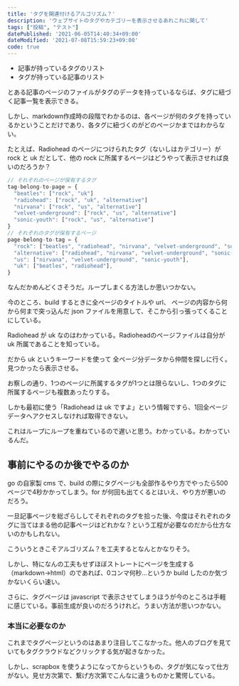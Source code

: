 ```yaml
---
title: 'タグを関連付けるアルゴリズム？'
description: 'ウェブサイトのタグやカテゴリーを表示させるあれこれに関して'
tags: ["投稿", "テスト"]
datePublished: '2021-06-05T14:40:34+09:00'
dateModified: '2021-07-08T15:59:23+09:00'
code: true
---
```



- 記事が持っているタグのリスト
- タグが持っている記事のリスト

とある記事のページのファイルがタグのデータを持っているならば、タグに紐づく記事一覧を表示できる。

しかし、markdown作成時の段階でわかるのは、各ページが何のタグを持っているかということだけであり、各タグに紐づくのがどのページかまではわからない。

たとえば、Radiohead のページにつけられたタグ（ないしはカテゴリー）が rock と uk だとして、他の rock に所属するページはどうやって表示させれば良いのだろうか？

``` javascript
// それぞれのページが保有するタグ
tag-belong-to-page = {
  "beatles": ["rock", "uk"]
  "radiohead": ["rock", "uk", "alternative"]
  "nirvana": ["rock", "us", "alternative"]
  "velvet-underground": ["rock", "us", "alternative"]
  "sonic-youth": ["rock", "us", "alternative"]
}
// それぞれのタグが保有するページ
page-belong-to-tag = {
  "rock": ["beatles", "radiohead", "nirvana", "velvet-underground", "sonic-youth"],
  "alternative": ["radiohead", "nirvana", "velvet-underground", "sonic-youth"],
  "us": ["nirvana", "velvet-underground", "sonic-youth"],
  "uk": ["beatles", "radiohead"],
}
```

なんだかめんどくさそうだ。ループしまくる方法しか思いつかない。

今のところ、build するときに全ページのタイトルや url、 ページの内容から何から何まで突っ込んだ json ファイルを用意して、そこから引っ張ってくることにしている。

Radiohead が uk なのはわかっている。Radioheadのページファイルは自分が uk 所属であることを知っている。

だから uk というキーワードを使って 全ページ分データから仲間を探しに行く。見つかったら表示させる。

お察しの通り、1つのページに所属するタグが1つとは限らないし、1つのタグに所属するページも複数あったりする。

しかも最初に使う「Radiohead は uk ですよ」という情報ですら、1回全ページデータへアクセスしなければ取得できない。

これはループにループを重ねているので遅いと思う。わかっている。わかっているんだ。

## 事前にやるのか後でやるのか

go の自家製 cms で、build の際にタグページも全部作るやり方でやったら500ページで4秒かかってしまう。for が何回も出てくるとはいえ、やり方が悪いのだろう。

一旦記事ページを総ざらししてそれぞれのタグを拾った後、今度はそれぞれのタグに当てはまる他の記事ページはどれかな？という工程が必要なのだから仕方ないのかもしれない。

こういうときこそアルゴリズム？を工夫するとなんとかなりそう。

しかし、特になんの工夫もせずほぼストレートにページを生成する（markdown→html）のであれば、0コンマ何秒...というか build したのか気づかないくらい速い。

さらに、タグページは javascript で表示させてしまうほうが今のところは手軽に感じている。事前生成が良いのだろうけれど。うまい方法が思いつかない。

### 本当に必要なのか

これまでタグページというのはあまり注目してこなかった。他人のブログを見ていてもタグクラウドなどクリックする気が起きなかった。

しかし、scrapbox を使うようになってからというもの、タグが気になって仕方がない。見せ方次第で、繋げ方次第でこんなに違うものかと驚愕している。

